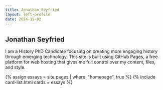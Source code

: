 ```yaml
---
title: Jonathan Seyfried
layout: left-profile
date: 2024-12-02
---
```



## Jonathan Seyfried

I am a History PhD Candidate focusing on creating more engaging history through emerging technology. This site is built using GitHub Pages, a free platform for web hosting that gives me full control over my content, files, and style.

{% assign essays = site.pages | where: "homepage", true %}
{% include card-list.html cards = essays %}
